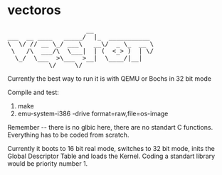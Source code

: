 # vectoros
<pre>
                     __                
___  __ ____   _____/  |_  ___________ 
\  \/ // __ \_/ ___\   __\/  _ \_  __ \
 \   /\  ___/\  \___|  | (  <_> )  | \/
  \_/  \___  >\___  >__|  \____/|__|   
           \/     \/                   
</pre>

Currently the best way to run it is with QEMU or Bochs in 32 bit mode

Compile and test:
1. make
2. emu-system-i386 -drive format=raw,file=os-image


Remember -- there is no glbic here, there are no standart C functions.
Everything has to be coded from scratch.

Currently it boots to 16 bit real mode, switches to 32 bit mode, inits the Global Descriptor Table and loads the Kernel.
Coding a standart library would be priority number 1.
